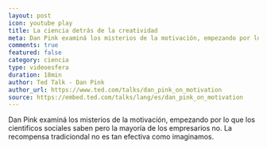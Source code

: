 ```yaml
---
layout: post
icon: youtube play
title: La ciencia detrás de la creatividad
meta: Dan Pink examiná los misterios de la motivación, empezando por lo que los cientificos sociales saben pero la mayoría de los empresarios no. La recompensa tradiciondal no es tan efectiva como imaginamos.
comments: true
featured: false
category: ciencia
type: videoesfera
duration: 18min
author: Ted Talk - Dan Pink
author_url: https://www.ted.com/talks/dan_pink_on_motivation
source: https://embed.ted.com/talks/lang/es/dan_pink_on_motivation
---
```


<p>
	Dan Pink examiná los misterios de la motivación, empezando por lo que los cientificos sociales saben pero la mayoría de los empresarios no. La recompensa tradiciondal no es tan efectiva como imaginamos.
</p>
